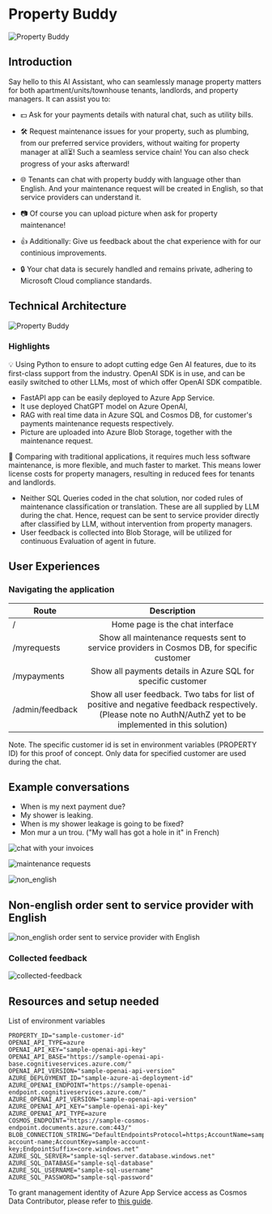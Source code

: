 # Property Buddy

![Property Buddy](assets/Property-buddy-banner.png)

## Introduction
Say hello to this AI Assistant, who can seamlessly manage property matters for both apartment/units/townhouse tenants, landlords, and property managers. It can assist you to: 
- 💵 Ask for your payments details with natural chat, such as utility bills.
- 🛠️ Request maintenance issues for your property, such as plumbing, from our preferred service providers, without waiting for property manager at all⏳! Such a seamless service chain! You can also check progress of your asks afterward!
- 🌐 Tenants can chat with property buddy with language other than English. And your maintenance request will be created in English, so that service providers can understand it.
- 📷 Of course you can upload picture when ask for property maintenance! 

- 👍 Additionally: Give us feedback about the chat experience with for our continious improvements.  
- 🔒 Your chat data is securely handled and remains private, adhering to Microsoft Cloud compliance standards.

## Technical Architecture

![Property Buddy](assets/PropertyBuddy.png)

### Highlights
💡 Using Python to ensure to adopt cutting edge Gen AI features, due to its first-class support from the industry. OpenAI SDK is in use, and can be easily switched to other LLMs, most of which offer OpenAI SDK compatible. 
  - FastAPI app can be easily deployed to Azure App Service. 
  - It use deployed ChatGPT model on Azure OpenAI, 
  - RAG with real time data in Azure SQL and Cosmos DB, for customer's payments maintenance requests respectively. 
  - Picture are uploaded into Azure Blob Storage, together with the maintenance request.

🚀 Comparing with traditional applications, it requires much less software maintenance, is more flexible, and much faster to market. This means lower license costs for property managers, resulting in reduced fees for tenants and landlords. 
  - Neither SQL Queries coded in the chat solution, nor coded rules of maintenance classification or translation. These are all supplied by LLM during the chat. Hence, request can be sent to service provider directly after classified by LLM, without intervention from property managers. 
  - User feedback is collected into Blob Storage, will be utilized for continuous Evaluation of agent in future.

## User Experiences

### Navigating the application

| Route  | Description |
| ------------- |:-------------:|
| /      | Home page is the chat interface    |
| /myrequests     | Show all maintenance requests sent to service providers in Cosmos DB, for specific customer|
| /mypayments     | Show all payments details in Azure SQL for specific customer   |
| /admin/feedback     | Show all user feedback. Two tabs for list of positive and negative feedback respectively. (Please note no AuthN/AuthZ yet to be implemented in this solution) | 

Note. The specific customer id is set in environment variables (PROPERTY ID) for this proof of concept. Only data for specified customer are used during the chat.

## Example conversations
- When is my next payment due?
- My shower is leaking.
- When is my shower leakage is going to be fixed?
- Mon mur a un trou. ("My wall has got a hole in it" in French)

![chat with your invoices](assets/chat_with_your_invoices.png)

![maintenance requests](assets/maintenance_requeststs.png)

![non_english](assets/Non_english_requests.png)

## Non-english order sent to service provider with English

![non_english order sent to service provider with English](assets/non-english-service-request-translated-into-english-for-service-providers.png)

### Collected feedback

![collected-feedback](assets/collected-feedback.png)

## Resources and setup needed 
List of environment variables

```.env file
PROPERTY_ID="sample-customer-id"
OPENAI_API_TYPE=azure
OPENAI_API_KEY="sample-openai-api-key"
OPENAI_API_BASE="https://sample-openai-api-base.cognitiveservices.azure.com/"
OPENAI_API_VERSION="sample-openai-api-version"
AZURE_DEPLOYMENT_ID="sample-azure-ai-deployment-id"
AZURE_OPENAI_ENDPOINT="https://sample-openai-endpoint.cognitiveservices.azure.com/"
AZURE_OPENAI_API_VERSION="sample-openai-api-version"
AZURE_OPENAI_API_KEY="sample-openai-api-key"
AZURE_OPENAI_API_TYPE=azure
COSMOS_ENDPOINT="https://sample-cosmos-endpoint.documents.azure.com:443/"
BLOB_CONNECTION_STRING="DefaultEndpointsProtocol=https;AccountName=sample-account-name;AccountKey=sample-account-key;EndpointSuffix=core.windows.net"
AZURE_SQL_SERVER="sample-sql-server.database.windows.net"
AZURE_SQL_DATABASE="sample-sql-database"
AZURE_SQL_USERNAME="sample-sql-username"
AZURE_SQL_PASSWORD="sample-sql-password"
```

To grant management identity of Azure App Service access as Cosmos Data Contributor, please refer to [this guide](https://learn.microsoft.com/en-us/azure/cosmos-db/nosql/how-to-grant-data-plane-access). 
